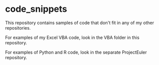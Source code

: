 code_snippets
=============
This repository contains samples of code that don't fit in any of my other repositories.

For examples of my Excel VBA code, look in the VBA folder in this repository.

For examples of Python and R code, look in the separate ProjectEuler repository.
